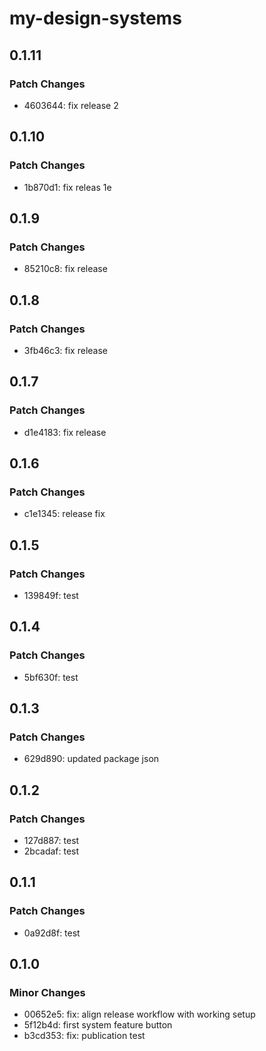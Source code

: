 # my-design-systems

## 0.1.11

### Patch Changes

- 4603644: fix release 2

## 0.1.10

### Patch Changes

- 1b870d1: fix releas 1e

## 0.1.9

### Patch Changes

- 85210c8: fix release

## 0.1.8

### Patch Changes

- 3fb46c3: fix release

## 0.1.7

### Patch Changes

- d1e4183: fix release

## 0.1.6

### Patch Changes

- c1e1345: release fix

## 0.1.5

### Patch Changes

- 139849f: test

## 0.1.4

### Patch Changes

- 5bf630f: test

## 0.1.3

### Patch Changes

- 629d890: updated package json

## 0.1.2

### Patch Changes

- 127d887: test
- 2bcadaf: test

## 0.1.1

### Patch Changes

- 0a92d8f: test

## 0.1.0

### Minor Changes

- 00652e5: fix: align release workflow with working setup
- 5f12b4d: first system feature button
- b3cd353: fix: publication test

